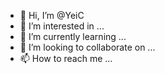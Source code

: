 - 👋 Hi, I’m @YeiC
- 👀 I’m interested in ...
- 🌱 I’m currently learning ...
- 💞️ I’m looking to collaborate on ...
- 📫 How to reach me ...

<!---
jcgarj/jcgarj is a ✨ special ✨ repository because its `README.md` (this file) appears on your GitHub profile.
You can click the Preview link to take a look at your changes.
--->

